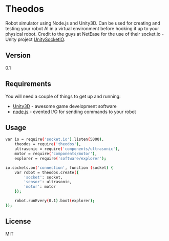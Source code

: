 Theodos
=======

Robot simulator using Node.js and Unity3D.  Can be used for creating and testing your robot AI in a virtual environment before hooking it up to your physical robot.  Credit to the guys at NetEase for the use of their socket.io - Unity project [UnitySocketIO](https://github.com/NetEase/UnitySocketIO).


Version
----

0.1

Requirements
-----------

You will need a couple of things to get up and running:

* [Unity3D] - awesome game development software
* [node.js] - evented I/O for sending commands to your robot

Usage
--------------

```sh
var io = require('socket.io').listen(5000),
    theodos = require('theodos'),
    ultrasonic = require('components/ultrasonic'),
    motor = require('components/motor'),
    explorer = require('software/explorer');

io.sockets.on('connection', function (socket) {
    var robot = theodos.create({
        'socket': socket,
        'sensor': ultrasonic,
        'motor': motor
    });

    robot.runEvery(0.1).boot(explorer);
});
```

License
----

MIT

[Unity3D]:http://unity3d.com/
[node.js]:http://nodejs.org